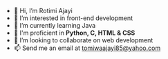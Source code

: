 - 👋 Hi, I’m Rotimi Ajayi
- 👀 I’m interested in front-end development
- 🌱 I’m currently learning Java
- 💞️ I'm proficient in **Python, C, HTML & CSS**
- 💞️ I’m looking to collaborate on web development
- 📫 Send me an email at tomiwaajayi85@yahoo.com

<!---
Rotimi779/Rotimi779 is a ✨ special ✨ repository because its `README.md` (this file) appears on your GitHub profile.
You can click the Preview link to take a look at your changes.
--->
